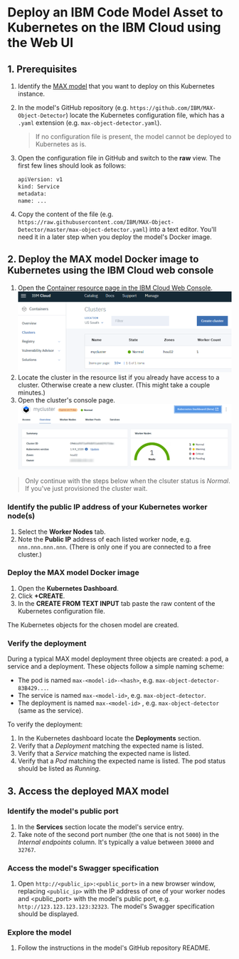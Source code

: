 # Deploy an IBM Code Model Asset to Kubernetes on the IBM Cloud using the Web UI


## 1. Prerequisites
 1. Identify the [MAX model](https://developer.ibm.com/code/exchanges/models/) that you want to deploy on this Kubernetes instance.
 2. In the model's GitHub repository (e.g. `https://github.com/IBM/MAX-Object-Detector`) locate the Kubernetes configuration file, which has a `.yaml` extension (e.g. `max-object-detector.yaml`).
     > If no configuration file is present, the model cannot be deployed to Kubernetes as is.
 3. Open the configuration file in GitHub and switch to the **raw** view. The first few lines should look as follows:
    ```
    apiVersion: v1
    kind: Service
    metadata:
    name: ...
    ```
 
 4. Copy the content of the file (e.g. `https://raw.githubusercontent.com/IBM/MAX-Object-Detector/master/max-object-detector.yaml`) into a text editor. You'll need it in a later step when you deploy the model's Docker image.

## 2. Deploy the MAX model Docker image to Kubernetes using the IBM Cloud web console

 1. Open the [Container resource page in the IBM Cloud Web Console](https://console.bluemix.net/containers-kubernetes/clusters). 
    ![cloud container resources](images/cloud_kubernetes_service_instances.png)
 2. Locate the cluster in the resource list if you already have access to a cluster. Otherwise create a new cluster. (This might take a couple minutes.)
 2. Open the cluster's console page. 
    ![cluster console](images/cluster_console.png)
    
 > Only continue with the steps below when the clsuter status is *Normal*. If you've just provisioned the cluster wait.
 
### Identify the public IP address of your Kubernetes worker node(s) 
 1. Select the **Worker Nodes** tab.
 2. Note the **Public IP** address of each listed worker node, e.g. `nnn.nnn.nnn.nnn`. (There is only one if you are connected to a free cluster.)
 
### Deploy the MAX model Docker image

 1. Open the **Kubernetes Dashboard**.
 2. Click **+CREATE**.
 3. In the **CREATE FROM TEXT INPUT** tab paste the raw content of the Kubernetes configuration file. 
 
 The Kubernetes objects for the chosen model are created.
 
 ### Verify the deployment
 During a typical MAX model deployment three objects are created: a pod, a service and a deployment. These objects follow a simple naming scheme:
  * The pod is named `max-<model-id>-<hash>`, e.g. `max-object-detector-83B429...`.
  * The service is named `max-<model-id>`, e.g. `max-object-detector`.
  * The deployment is named `max-<model-id>` , e.g. `max-object-detector` (same as the service).
  
 To verify the deployment:
  1. In the Kubernetes dashboard locate the **Deployments** section. 
  2. Verify that a *Deployment* matching the expected name is listed. 
  3. Verify that a *Service* matching the expected name is listed. 
  4. Verify that a *Pod* matching the expected name is listed. The pod status should be listed as *Running*.
 
 ## 3. Access the deployed MAX model
 
 ### Identify the model's public port
  1. In the **Services** section locate the model's service entry.
  2. Take note of the second port number (the one that is not `5000`) in the *Internal endpoints* column. It's typically a value between  `30000` and `32767`. 
  
 ### Access the model's Swagger specification
  1. Open `http://<public_ip>:<public_port>` in a new browser window, replacing `<public_ip>` with the IP address of one of your worker nodes and <public_port> with the model's public port, e.g. `http://123.123.123.123:32323`.  The model's Swagger specification should be displayed.
  
 ### Explore the model
  1. Follow the instructions in the model's GitHub repository README.
